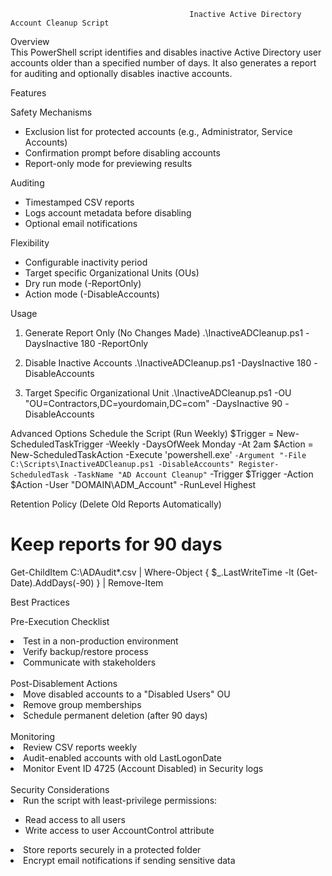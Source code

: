                                             Inactive Active Directory Account Cleanup Script

Overview<br/>
This PowerShell script identifies and disables inactive Active Directory user accounts older than a specified number of days. It also generates a report for auditing and optionally disables inactive accounts.

Features

Safety Mechanisms
<ul>
<li>Exclusion list for protected accounts (e.g., Administrator, Service Accounts)</li>
<li>Confirmation prompt before disabling accounts</li>
<li>Report-only mode for previewing results</li>
</ul>

Auditing
<ul>
<li>Timestamped CSV reports</li>
<li>Logs account metadata before disabling</li>
<li>Optional email notifications</li>
</ul>

Flexibility
<ul>
<li>Configurable inactivity period</li>
<li>Target specific Organizational Units (OUs)</li>
<li>Dry run mode (-ReportOnly)</li>
<li>Action mode (-DisableAccounts)</li>
</ul>

Usage
1. Generate Report Only (No Changes Made)
.\InactiveADCleanup.ps1 -DaysInactive 180 -ReportOnly

2. Disable Inactive Accounts
.\InactiveADCleanup.ps1 -DaysInactive 180 -DisableAccounts

3. Target Specific Organizational Unit
.\InactiveADCleanup.ps1 -OU "OU=Contractors,DC=yourdomain,DC=com" -DaysInactive 90 -DisableAccounts

Advanced Options
Schedule the Script (Run Weekly)
$Trigger = New-ScheduledTaskTrigger -Weekly -DaysOfWeek Monday -At 2am
$Action = New-ScheduledTaskAction -Execute 'powershell.exe' `
  -Argument "-File C:\Scripts\InactiveADCleanup.ps1 -DisableAccounts"
Register-ScheduledTask -TaskName "AD Account Cleanup" `
  -Trigger $Trigger -Action $Action -User "DOMAIN\ADM_Account" -RunLevel Highest
  
 Retention Policy (Delete Old Reports Automatically)
 # Keep reports for 90 days
Get-ChildItem C:\ADAudit\*.csv | Where-Object {
    $_.LastWriteTime -lt (Get-Date).AddDays(-90)
} | Remove-Item

Best Practices		

Pre-Execution Checklist
<li>Test in a non-production environment</li>
<li>Verify backup/restore process</li>
<li>Communicate with stakeholders</li>
<br/>
Post-Disablement Actions
<li>Move disabled accounts to a "Disabled Users" OU</li>
<li>Remove group memberships</li>
<li>Schedule permanent deletion (after 90 days)</li>
<br/>
Monitoring
<li>Review CSV reports weekly</li>
<li>Audit-enabled accounts with old LastLogonDate</li>
<li>Monitor Event ID 4725 (Account Disabled) in Security logs</li>
<br/>
Security Considerations
<li>Run the script with least-privilege permissions:</li>
    <ul>	
    <li>Read access to all users</li>
    <li>Write access to user AccountControl attribute</li>
    </ul>
<li>Store reports securely in a protected folder</li>
<li>Encrypt email notifications if sending sensitive data</li>
